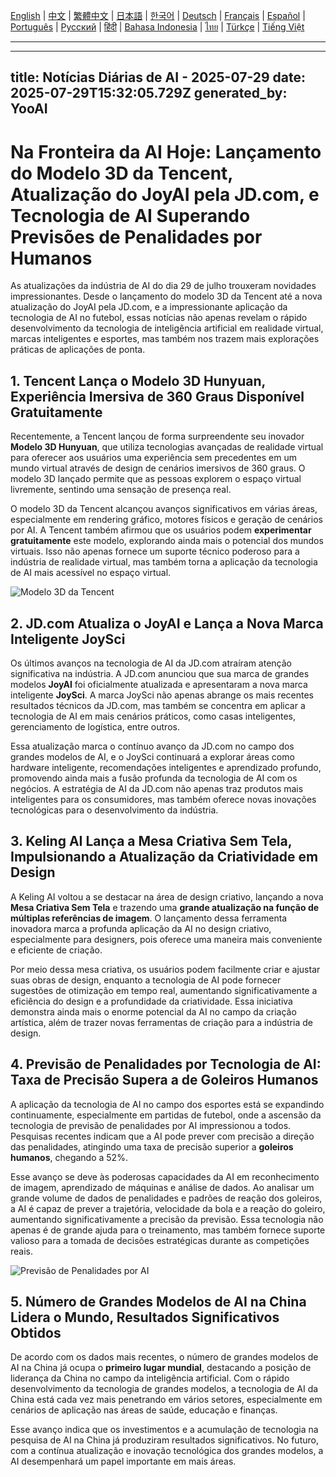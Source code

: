 [English](./en.md) | [中文](./zh.md) | [繁體中文](./zh-TW.md) | [日本語](./ja.md) | [한국어](./ko.md) | [Deutsch](./de.md) | [Français](./fr.md) | [Español](./es.md) | [Português](./pt.md) | [Русский](./ru.md) | [हिंदी](./hi.md) | [Bahasa Indonesia](./id.md) | [ไทย](./th.md) | [Türkçe](./tr.md) | [Tiếng Việt](./vi.md)

---

---
title: Notícias Diárias de AI - 2025-07-29
date: 2025-07-29T15:32:05.729Z
generated_by: YooAI
---

# Na Fronteira da AI Hoje: Lançamento do Modelo 3D da Tencent, Atualização do JoyAI pela JD.com, e Tecnologia de AI Superando Previsões de Penalidades por Humanos

As atualizações da indústria de AI do dia 29 de julho trouxeram novidades impressionantes. Desde o lançamento do modelo 3D da Tencent até a nova atualização do JoyAI pela JD.com, e a impressionante aplicação da tecnologia de AI no futebol, essas notícias não apenas revelam o rápido desenvolvimento da tecnologia de inteligência artificial em realidade virtual, marcas inteligentes e esportes, mas também nos trazem mais explorações práticas de aplicações de ponta.

## 1. Tencent Lança o Modelo 3D Hunyuan, Experiência Imersiva de 360 Graus Disponível Gratuitamente

Recentemente, a Tencent lançou de forma surpreendente seu inovador **Modelo 3D Hunyuan**, que utiliza tecnologias avançadas de realidade virtual para oferecer aos usuários uma experiência sem precedentes em um mundo virtual através de design de cenários imersivos de 360 graus. O modelo 3D lançado permite que as pessoas explorem o espaço virtual livremente, sentindo uma sensação de presença real.

O modelo 3D da Tencent alcançou avanços significativos em várias áreas, especialmente em rendering gráfico, motores físicos e geração de cenários por AI. A Tencent também afirmou que os usuários podem **experimentar gratuitamente** este modelo, explorando ainda mais o potencial dos mundos virtuais. Isso não apenas fornece um suporte técnico poderoso para a indústria de realidade virtual, mas também torna a aplicação da tecnologia de AI mais acessível no espaço virtual.

![Modelo 3D da Tencent](https://via.placeholder.com/600x400?text=Modelo+3D+da+Tencent)

## 2. JD.com Atualiza o JoyAI e Lança a Nova Marca Inteligente JoySci

Os últimos avanços na tecnologia de AI da JD.com atraíram atenção significativa na indústria. A JD.com anunciou que sua marca de grandes modelos **JoyAI** foi oficialmente atualizada e apresentaram a nova marca inteligente **JoySci**. A marca JoySci não apenas abrange os mais recentes resultados técnicos da JD.com, mas também se concentra em aplicar a tecnologia de AI em mais cenários práticos, como casas inteligentes, gerenciamento de logística, entre outros.

Essa atualização marca o contínuo avanço da JD.com no campo dos grandes modelos de AI, e o JoySci continuará a explorar áreas como hardware inteligente, recomendações inteligentes e aprendizado profundo, promovendo ainda mais a fusão profunda da tecnologia de AI com os negócios. A estratégia de AI da JD.com não apenas traz produtos mais inteligentes para os consumidores, mas também oferece novas inovações tecnológicas para o desenvolvimento da indústria.

## 3. Keling AI Lança a Mesa Criativa Sem Tela, Impulsionando a Atualização da Criatividade em Design

A Keling AI voltou a se destacar na área de design criativo, lançando a nova **Mesa Criativa Sem Tela** e trazendo uma **grande atualização na função de múltiplas referências de imagem**. O lançamento dessa ferramenta inovadora marca a profunda aplicação da AI no design criativo, especialmente para designers, pois oferece uma maneira mais conveniente e eficiente de criação.

Por meio dessa mesa criativa, os usuários podem facilmente criar e ajustar suas obras de design, enquanto a tecnologia de AI pode fornecer sugestões de otimização em tempo real, aumentando significativamente a eficiência do design e a profundidade da criatividade. Essa iniciativa demonstra ainda mais o enorme potencial da AI no campo da criação artística, além de trazer novas ferramentas de criação para a indústria de design.

## 4. Previsão de Penalidades por Tecnologia de AI: Taxa de Precisão Supera a de Goleiros Humanos

A aplicação da tecnologia de AI no campo dos esportes está se expandindo continuamente, especialmente em partidas de futebol, onde a ascensão da tecnologia de previsão de penalidades por AI impressionou a todos. Pesquisas recentes indicam que a AI pode prever com precisão a direção das penalidades, atingindo uma taxa de precisão superior a **goleiros humanos**, chegando a 52%.

Esse avanço se deve às poderosas capacidades da AI em reconhecimento de imagem, aprendizado de máquinas e análise de dados. Ao analisar um grande volume de dados de penalidades e padrões de reação dos goleiros, a AI é capaz de prever a trajetória, velocidade da bola e a reação do goleiro, aumentando significativamente a precisão da previsão. Essa tecnologia não apenas é de grande ajuda para o treinamento, mas também fornece suporte valioso para a tomada de decisões estratégicas durante as competições reais.

![Previsão de Penalidades por AI](https://via.placeholder.com/600x400?text=Previsão+de+Penalidades+por+AI)

## 5. Número de Grandes Modelos de AI na China Lidera o Mundo, Resultados Significativos Obtidos

De acordo com os dados mais recentes, o número de grandes modelos de AI na China já ocupa o **primeiro lugar mundial**, destacando a posição de liderança da China no campo da inteligência artificial. Com o rápido desenvolvimento da tecnologia de grandes modelos, a tecnologia de AI da China está cada vez mais penetrando em vários setores, especialmente em cenários de aplicação nas áreas de saúde, educação e finanças.

Esse avanço indica que os investimentos e a acumulação de tecnologia na pesquisa de AI na China já produziram resultados significativos. No futuro, com a contínua atualização e inovação tecnológica dos grandes modelos, a AI desempenhará um papel importante em mais áreas.
